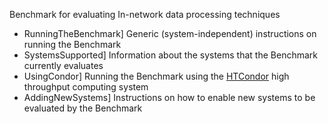 Benchmark for evaluating In-network data processing techniques
  * RunningTheBenchmark] Generic (system-independent) instructions on running the Benchmark
  * SystemsSupported] Information about the systems that the Benchmark currently evaluates
  * UsingCondor] Running the Benchmark using the [HTCondor](http://research.cs.wisc.edu/htcondor/) high throughput computing system
  * AddingNewSystems] Instructions on how to enable new systems to be evaluated by the Benchmark